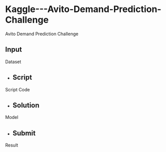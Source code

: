 # Kaggle---Avito-Demand-Prediction-Challenge
Avito Demand Prediction Challenge

 ## Input
 Dataset

* ## Script
 Script Code

* ## Solution
 Model

* ## Submit
 Result
